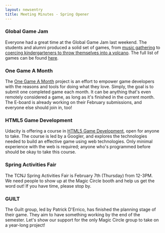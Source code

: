```yaml
---
layout: newsentry
title: Meeting Minutes - Spring Opener
---
```


### Global Game Jam
Everyone had a great time at the Global Game Jam last weekend.  The students and alumni produced a solid set of games, from [music gathering](http://globalgamejam.org/2013/artbeats) to [coercing kindergarteners to throw themselves into a volcano](http://globalgamejam.org/2013/ixtlilxochitl-johnson-servant-tlaloc-and-substitute-teacher).  The full list of games can be found [here](http://globalgamejam.org/sites/2013/college-new-jersey/games).

### One Game A Month
The [One Game A Month](O) project is an effort to empower game developers with the reasons and tools for doing what they love.  Simply, the goal is to submit one completed game each month.  It can be anything that's even remotely considered a game, as long as it's finished in the current month.  The E-board is already working on their February submissions, and everyone else should join in, too!

### HTML5 Game Development
Udacity is offering a course in [HTML5 Game Development](https://www.udacity.com/course/cs255), open for anyone to take.  The course is led by a Googler, and explores the technologies needed to build an effective game using web technologies.  Only minimal experience with the web is required; anyone who's programmed before should be okay to take this course.

### Spring Activities Fair
The TCNJ Spring Activities Fair is February 7th (Thursday) from 12-3PM.  We need people to show up at the Magic Circle booth and help us get the word out!  If you have time, please stop by.

### GUILT
The Guilt group, led by Patrick D'Errico, has finished the planning stage of their game.  They aim to have something working by the end of the semester.  Let's show our support for the only Magic Circle group to take on a year-long project!
